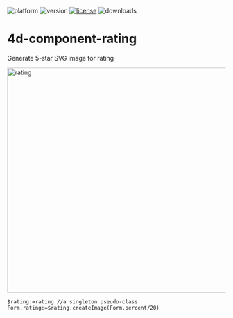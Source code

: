 ![platform](https://img.shields.io/static/v1?label=platform&message=osx-64%20|%20win-32%20|%20win-64&color=blue)
![version](https://img.shields.io/badge/version-18%2B-EB8E5F)
[![license](https://img.shields.io/github/license/miyako/4d-component-rating)](LICENSE)
![downloads](https://img.shields.io/github/downloads/miyako/4d-component-rating/total)

# 4d-component-rating
Generate 5-star SVG image for rating

<img width="517" alt="rating" src="https://user-images.githubusercontent.com/1725068/102789007-d8934000-43e6-11eb-8fb7-78497e4b951b.png">

```4d
$rating:=rating //a singleton pseudo-class
Form.rating:=$rating.createImage(Form.percent/20)
```
